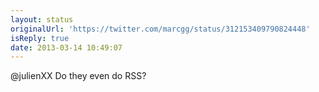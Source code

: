 ```yaml
---
layout: status
originalUrl: 'https://twitter.com/marcgg/status/312153409790824448'
isReply: true
date: 2013-03-14 10:49:07
---
```


@julienXX Do they even do RSS?
